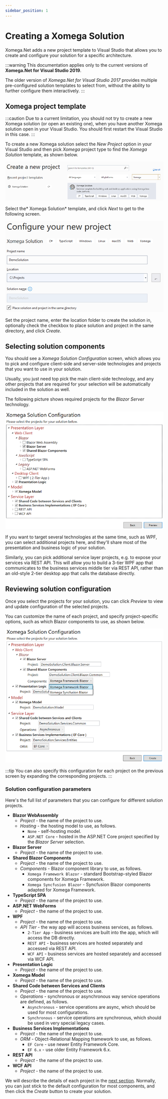 ```yaml
---
sidebar_position: 1
---
```


# Creating a Xomega Solution

Xomega.Net adds a new project template to Visual Studio that allows you to create and configure your solution for a specific architecture.

:::warning
This documentation applies only to the current versions of **Xomega.Net for Visual Studio 2019**.

The older version of *Xomega.Net for Visual Studio 2017* provides multiple pre-configured solution templates to select from, without the ability to further configure them interactively.
:::

## Xomega project template

:::caution
Due to a current limitation, you should not try to create a new Xomega solution (or open an existing one), when you have another Xomega solution open in your Visual Studio. You should first restart the Visual Studio in this case.
:::

To create a new Xomega solution select the *New Project* option in your Visual Studio and then pick *Xomega* project type to find the *Xomega Solution* template, as shown below.

![Solution template](img/solution-template.png)

Select the* Xomega Solution* template, and click *Next* to get to the following screen.

![Configure project](img/configure-project.png)

Set the project name, enter the location folder to create the solution in, optionally check the checkbox to place solution and project in the same directory, and click *Create*.

## Selecting solution components

You should see a *Xomega Solution Configuration* screen, which allows you to pick and configure client-side and server-side technologies and projects that you want to use in your solution.

Usually, you just need top pick the main client-side technology, and any other projects that are required for your selection will be automatically included in the solution as well.

The following picture shows required projects for the *Blazor Server* technology.

![Solution projects](img/solution-projects.png)

If you want to target several technologies at the same time, such as WPF, you can select additional projects here, and they'll share most of the presentation and business logic of your solution.

Similarly, you can pick additional service layer projects, e.g. to expose your services via REST API. This will allow you to build a 3-tier WPF app that communicates to the business services middle tier via REST API, rather than an old-style 2-tier desktop app that calls the database directly.

## Reviewing solution configuration

Once you select the projects for your solution, you can click *Preview* to view and update configuration of the selected projects.

You can customize the name of each project, and specify project-specific options, such as which Blazor components to use, as shown below.

![Blazor config](img/blazor-config.png)

:::tip
You can also specify this configuration for each project on the previous screen by expanding the corresponding projects.
:::

### Solution configuration parameters

Here's the full list of parameters that you can configure for different solution projects.

- **Blazor WebAssembly**
  - *Project* - the name of the project to use.
  - *Hosting* - the hosting model to use, as follows.
    - `None` - self-hosting model.
    - `ASP.NET Core` - hosted in the ASP.NET Core project specified by the *Blazor Server* selection.
- **Blazor Server**
  - *Project* - the name of the project to use.
- **Shared Blazor Components**
  - *Project* - the name of the project to use.
  - *Components* - Blazor component library to use, as follows.
    - `Xomega Framework Blazor` - standard Bootstrap-styled Blazor components for Xomega Framework.
    - `Xomega Syncfusion Blazor` - Syncfusion Blazor components adapted for Xomega Framework.
- **TypeScript SPA**
  - *Project* - the name of the project to use.
- **ASP.NET WebForms**
  - *Project* - the name of the project to use.
- **WPF**
  - *Project* - the name of the project to use.
  - *API Tier* - the way app will access business services, as follows.
    - `2-Tier App` - business services are built into the app, which will access the DB directly.
    - `REST API` - business services are hosted separately and accessed via REST API.
    - `WCF API` - business services are hosted separately and accessed via WCF API.
- **Presentation Logic**
  - *Project* - the name of the project to use.
- **Xomega Model**
  - *Project* - the name of the project to use.
- **Shared Code between Services and Clients**
  - *Project* - the name of the project to use.
  - *Operations* - synchronous or asynchronous way service operations are defined, as follows.
    - `Asynchronous` - service operations are async, which should be used for most configurations.
    - `Synchronous` - service operations are synchronous, which should be used in very special legacy cases.
- **Business Services Implementations**
  - *Project* - the name of the project to use.
  - *ORM* - Object-Relational Mapping framework to use, as follows.
    - `EF Core` - use newer Entity Framework Core.
    - `EF 6.x` - use older Entity Framework 6.x.
- **REST API**
  - *Project* - the name of the project to use.
- **WCF API**
  - *Project* - the name of the project to use.

We will describe the details of each project in the [next section](solution-structure.md). Normally, you can just stick to the default configuration for most components, and then click the *Create* button to create your solution.